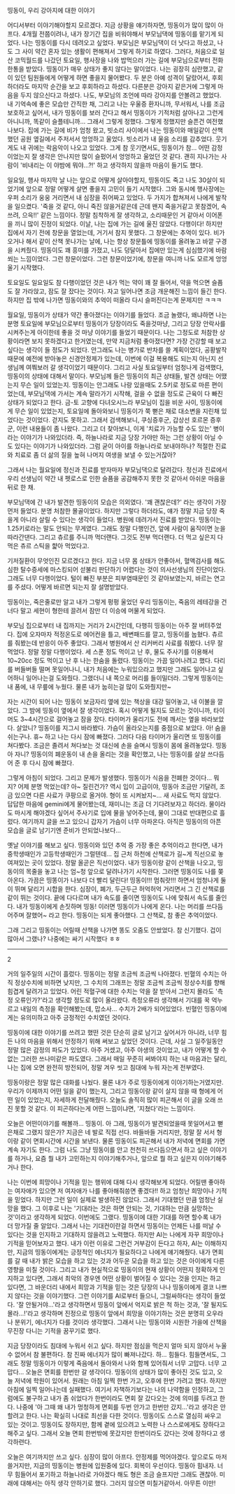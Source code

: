 띵동이, 우리 강아지에 대한 이야기

어디서부터 이야기해야할지 모르겠다. 지금 상황을 얘기하자면, 띵동이가 많이 많이 아프다.
4개월 전쯤이려나, 내가 장기간 집을 비워야해서 부모님댁에 띵동이를 맡기게 되었다. 나는 띵동이를 다시 데려오고 싶었다. 부모님은 부모님댁이 더 낫다고 하셨고, 나도 그 사이 약간 혼자 있는 생활이 편해져서 그렇게 하기로 하였다.
그러다, 처음으로 일산 코믹월드를 나갔던 토요일, 행사장을 나와 밥먹으러 가는 길에 부모님으로부터 전화 한통을 받았다. 띵동이가 매우 상태가 좋지 않다는 말이었다.
나는 굉장히 심란했고, 같이 있던 팀원들에게 어떻게 하면 좋을지 물어봤다. 두 분은 아예 성격이 달랐어서, 후회하더라도 마지막 순간을 보고 후회하라고 하셨다. 다른분은 강아지 같은거에 그렇게 마음을 두지 않으신다고 하셨다.
나도, 부모님의 조언에 따라 강아지를 안볼려고 했었다. 내 기억속에 좋은 모습만 간직한 채, 그리고 나는 우울증 환자니까, 무서워서, 나를 조금 보호하고 싶어서, 내가 띵동이를 보러 간다고 해서 띵동이가 기적처럼 살아나고 그런게 아니니까, 똑같이 슬플테니까… 그래서 그렇게 정했다.
그렇게 정했지만 슬픈건 여전했나보다. 집에 가는 길에 비가 엄청 왔고, 빗소리 사이에서 나는 띵동이와 매일같이 산책했던 공원 옆길에서 주저서서 엉엉하고 울었다. 빗소리가 내 울음 소리를 감추었다. 웃기게도 내 귀에는 락음악이 나오고 있었다. 그게 참 웃기면서도, 띵동이가 참… 어떤 감정이었는지 잘 생각은 안나지만 많이 슬펐어서 엉엉하고 울었던 것 같다. 괜히 지나가는 사람이 '비내리는 이 야밤에 뭐야…?!' 하고 생각하지 않을까 마음이 들기도 했다.

일요일, 행사 마지막 날 나는 앞으로 어떻게 살아야할지, 띵동이도 죽고 나도 30살이 되었기에 앞으로 정말 어떻게 살면 좋을지 고민이 들기 시작했다. 그와 동시에 행사장에는 우퍼 소리가 웅웅 거리면서 내 심장을 쥐어짜고 있었다. 두 가지가 합쳐져서 나에게 발작을 일으켰다. '죽을 것 같다, 아니 죽진 않을거같은데 근데 왠지 죽을거같고 못참겠어, 속 쓰려, 으윽!!' 같은 느낌이다.
정말 침착하게 잘 생각하고, 소리때문인 거 같아서 이어폰을 끼니 많이 진정이 되었다.
이날, 나는 집에 가는 길에 울진 않았다. 다행이다! 하지만 집에서 자기 전에 창문을 열었는데, 거기서 참지 못했다. 그 창문에는 추억이 있다. 비가 오거나 해서 같이 산책 못나가는 날에, 나는 항상 창문틀에 띵동이를 올려놓고 바깥 구경을 시켜줬다. 띵동이도 꽤 흥미를 가졌고, 나도 덩달아서 집에만 있는게 심심했기에 바람 쐬는 느낌이었다. 그런 창문이었다. 그런 창문이었기에, 창문을 여니까 나도 모르게 엉엉 울기 시작했다.

토요일도 일요일도 참 다행이었던 것은 내가 먹는 약이 꽤 잘 들어서, 약을 먹으면 슬픔도 잘 가라앉고, 잠도 잘 잤다는 것이다. 자고 일어나면 조금 개운해진 느낌이 들긴 한다. 하지만 집 밖에 나가면 띵동이와의 추억이 떠올라 다시 슬퍼진다는게 문제지만 ㅋㅋㅋ

월요일, 띵동이가 상태가 약간 좋아졌다는 이야기를 들었다. 조금 놀랬다, 왜냐하면 나는 분명 토요일에 부모님으로부터 띵동이가 당장이라도 죽을것마냥, 그리고 당장 안락사를 시켜주는게 아이한테 좋을 것 마냥 이야기를 들었기 때문이다. 나는 그정도로 처참한 상황이라면 보지 못하겠다고 한거였는데, 만약 지금처럼 좋아졌다면? 가장 건강할 때 보고 싶다는 생각이 들 정도가 되었다. 안그래도 나는 병가로 반차를 쓸 계획이었다, 공황발작때문에 예전에 받아놓은 신경안정제가 있는데, 이번에 이걸 복용해도 되는지 아닌지 선생님께 여쭤보러 갈 생각이었기 때문이다.
그리고 사실 토요일부터 엄청나게 검색했다, 띵동이의 상태에 대해서 말이다. 부모님께 들은 띵동이의 최근 상태들, 발견 상태는 어땠는지 무슨 일이 있었는지.
띵동이는 안그래도 나랑 있을때도 2.5키로 정도로 마른 편이었는데, 부모님댁에 가서는 계속 말라가기 시작해, 걸을 수 없을 정도로 근육이 다 빠진 상태가 되었다고 한다. 금-토 고향에 다녀오시느라 부모님이 집을 비운 사이, 띵동이에게 무슨 일이 있었는지, 토요일에 돌아와보니 띵동이가 쭉 뻗은 채로 대소변을 지린채 있었다는 것이었다. 걷지도 못하고.
그래서 검색해보니, 쿠싱증후군, 갑상선 호르몬 증후군, 이런 내용들이 좀 나왔다.
그리고 더 찾아보니, 이게 '치료가 가능할 수도 있는' 병이라는 이야기가 나와있더라. 즉, 하늘나라로 지금 당장 가야만 하는 그런 상황이 아닐 수도 있다는 이야기가 나와있더라. 그럼 굳이 아이를 하늘나라로 보내야하나? 적절한 진료와 치료로 좀 더 삶의 질을 높혀 나머지 여생을 보낼 수 있는거잖아?

그래서 나는 월요일에 정신과 진료를 받자마자 부모님댁으로 달려갔다. 정신과 진료에서 우리 선생님이 약간 내 펫로스로 인한 슬픔을 공감해주지 못한 것 같아서 아쉬운 마음을 뒤로 한 채.

부모님댁에 간 내가 발견한 띵동이의 모습은 의외였다. '꽤 괜찮은데?' 라는 생각이 가장 먼저 들었다. 분명 처참한 몰골이었다. 하지만 그렇다 하더라도, 얘가 정말 지금 당장 죽을게 아니라 살릴 수 있다는 생각이 들었다.
병원에 데려가서 진료를 받았다. 띵동이는 1.25키로라는 말도 안되는 무게였다. 그래도 정말 다행인건, 앞에 사람이 움직이면 눈을 따라간댄다. 그리고 츄르를 주니까 먹더랜다. 그것도 전부 먹더랜다. 더 먹고 싶은지 다 먹은 츄르 스틱을 햝아 먹었다고.

기저질환이 무엇인진 모르겠다고 한다. 지금 너무 몸 상태가 안좋아서, 혈액검사를 해도 심한 탈수증세에 마스킹되어 섣불리 판단하기 어렵다는 것이 의사선생님의 진단이었다. 그래도 너무 다행이었다. 털이 빠진 부분은 피부염때문인 것 같아보였는지, 바르는 연고를 주셨다. 어떻게 바르면 되는지 잘 설명받았다.

띵동이는, 죽은줄로만 알고 내가 그렇게 펑펑 울었던 우리 띵동이는, 죽음의 레테강을 건너다 말고 세현이 형한테 끌려서 잠만 더 이승에 머물게 되었다.

부모님 집으로부터 내 집까지는 거리가 2시간인데, 다행히 띵동이는 아주 잘 버텨주었다. 집에 오자마자 적정온도로 에어컨을 틀고, 배변패드를 깔고, 띵동이를 눕혔다. 츄르를 줘봤는데 반응이 아주 좋았다. 그래서 병원에서 산 리커버리 사료를 줘봤다. 너무 잘먹었다. 정말 정말 다행이었다. 세 스푼 정도 먹이고 난 후, 물도 주사기를 이용해서 10~20cc 정도 먹이고 난 후 나는 한숨을 돌렸다.
띵동이는 가끔 일어나려고 했다. 다리를 버들버들 떨며 못일어나니, 내가 처음에는 누워있으라고 했지만 그래도 일어나고 싶어하니 일어나는걸 도와줬다. 그랬더니 내 쪽으로 머리를 들이밀더라. 그렇게 띵동이는 내 품에, 내 무릎에 누웠다. 물론 내가 눕히는걸 많이 도와줬지만~

자는 시간이 되어 나는 띵동이 보금자리 옆에 있는 책상을 대강 밀어놓고, 내 이불을 깔았다. 그 밤에 띵동이 옆에서 잘 생각이었다. 혹시 어떻게 될지도 모르는 것이니까, 타이머도 3~4시간으로 걸어놓고 잠을 잤다. 타이머가 울리기도 전에 깨서는 옆을 바라보았다. 살았니? 띵동이를 지그시 바라봤다. 가슴이 올라오는지를 중점으로 보았다. 아! 숨을 쉬는구나. 휴~ 하고 나는 다시 잠에 빠졌다. 그러다 다음 타이머가 울리면 또 띵동이를 쳐다봤다. 조금은 졸려서 쳐다보는 것 대신에 손을 슬며시 띵동이 몸에 올려놓았다. 띵동아 자니? 띵동이의 폐운동이 내 손을 올리는 것을 확인했고, 나는 띵동이를 살살 쓰다듬어 준 후 다시 잠에 빠졌다.

그렇게 아침이 되었다.
그리고 문제가 발생했다. 띵동이가 식음을 전폐한 것이다…
뭐지? 어제 분명 먹었는데? 아~ 질린건가? 역시 입이 고급이야, 띵동아 조금만 기달려, 조금 있으면 다른 사료가 쿠팡으로 올거야. 형이 또 시켜놨지~...
새 사료도 먹지 않았다. 답답한 마음에 gemini에게 물어봤는데, 재미니는 조금 더 기다려보자고 하더라.
물이라도 마시게 해야겠다 싶어서 주사기로 입에 물을 넣어주는데, 물이 그대로 반대편으로 흘렀다.
여기까지 글을 쓰고 있으니 갑자기 가슴이 너무 아파온다. 아직은 띵동이의 아픈 모습을 글로 남기기엔 준비가 안되었나보다…


옛날 이야기를 해보고 싶다.
띵동이와 있던 추억 중 가장 좋은 추억이라고 한다면, 내가 중학생때인가 고등학생때인가 그럴텐데… 집 근처 하천에 산책로가 길~게 직선으로 놓여져있는 곳이 있었다. 정말 올곧은 직선이었다. 내가 띵동이랑 같이 산책을 나오고, 띵동이의 목줄을 놓고 나는 엄~청 앞으로 달려나가기 시작한다. 그러면 띵동이도 나를 쫒아온다. 가끔은 띵똥이가 나보다 더 빨리 달린다! 띵동이!!! 멈춰랏!!! 하면서 엄청나게 둘이 뛰며 달리기 시합을 한다. 심장이, 폐가, 두근두근 허억허억 거리면서 그 긴 산책로를 같이 뛰는 것이다. 끝에 다다르며 내가 속도를 줄이면 띵동이도 나에 맞춰서 속도를 줄인다. 내가 띵동이에게 손짓하며 띵동! 이러면 띵동이가 나에게 온다. 나는 머리를 쓰다듬어주며 잘했어~ 라고 한다. 띵동이는 되게 좋아했다.
그 산책로, 참 좋은 추억이었다.

그래 그리고 띵동이는 어릴때 산책을 나가면 똥도 오줌도 안쌌었다. 참 신기했다. 겁이 많아서 그랬나? 나중에는 싸기 시작했다 ㅎㅎ


---

2

거의 일주일의 시간이 흘렀다. 띵동이는 정말 조금씩 조금씩 나아졌다. 빈혈의 수치는 아직 정상수치에 비하면 낮지만, 그 수치의 그래프는 정말 조금씩 조금씩 정상수치를 향해 힘겹게 달려가고 있었다. 어린 적혈구에 대한 수치는 약을 잘 받아서 그런지 몰라도 '측정 오류인가?'라고 생각할 정도로 많이 올라왔다. 측정오류라 생각해서 기대를 꾹 억누르고 내일의 측정을 확인해봤는데, 맙소사… 수치가 2배가 되어있었다. 빈혈인 띵동이에게는 유의미하고 아주 긍정적인 수치였던 것이다.

띵동이에 대한 이야기를 쓰려고 했떤 것은 단순히 글로 남기고 싶어서가 아니라, 너무 힘든 나의 마음을 위해서 안정하기 위해 써보고 싶었던 것이다. 근데, 사실 그 일주일동안 정말 많은 감정의 파도가 있었다. 아주 거셌고, 아주 야생의 것이었고, 내가 어떻게 할 수 없는 그러한 쓰나미같은 파도였다.
그래서 매일 꾸준히 써봐야지 하는 내 마음과는 달리, 나는 집에 오면 완전히 방전되어, 정말 겨우 씻고 침대에 누워 자는게 전부였다.

띵동이랑은 정말 많은 대화를 나눴다. 물론 내가 주로 띵동이에게 이야기하는거였지만. 우리가 이제까지 어떤 일을 같이 했는지, 그리고 띵동이랑 같이 살지 않을 때 형에게 어떤 일이 있었는지, 자세하게 전달해줬다.
오늘도 솔직히 많이 피곤해서 이 글을 오래 쓰진 못할 것 같다. 이 피곤하다는게 어떤 느낌이냐면, '지쳤다'라는 느낌이다. 

오늘은 어떤이야기를 해볼까… 띵동이. 아 그래, 띵동이가 발견되었을때 못일어서고 뻗은채로 그랬지 않은가? 지금은 네 발로 직접 선다. 바들바들 거리지만, 정말 잘 서서 형이랑 같이 면회시간에 시간을 보낸다. 물론 띵동이도 피곤해서 내가 저녁에 면회를 가면 계속 자기도 한다. 그럼 나도 그냥 띵동이를 안고 천천히 쓰다듬으면서 하고 싶은 이야기를 하거나, 요즘 뭘 내가 고민하는지 이야기해주거나, 앞으로 뭘 하고 싶은지 이야기해주거나 한다.

나는 이번에 희망이나 기적을 믿는 행위에 대해 다시 생각해보게 되었다. 어릴땐 좋아하는 여자애가 있으면 저 여자애가 나를 좋아해줘씅면 좋겠다!! 하고 엄청난 희망이나 기적을 믿었다. 하지만 그런 일이 실제로 발생하진 않았다. 그래서 기대했던 만큼 엄청난 실망을 했다. 그 이후로 나는 '기대라는 것은 하면 안되는 것, 기대하는 만큼 실망하는 것'이라고 생각하게 되었다.
이번에도 그랬다. 띵동이에 대한 기대를 하면 할수록 내가 더 망가질 줄 알았다. 그래서 나는 기대컨이란걸 하면서 띵동이는 언제든 나를 떠날 수 있다는 것을 인지하고 기대하지 않을려고 노력했다.
하지만 AI는 나에게 자꾸 희망이나 기적을 믿어보자고 했다. 내가 이런 이유로 그런건 거부감이 든다고 하자, AI는 이해하지만, 지금의 띵동이에게는 긍정적인 에너지가 필요하다고 나에게 얘기해줬다.
내가 면회를 갈 때 내가 밝은 모습을 하고 있는 것과 어두운 모습을 하고 있는 것은 아이에게 다른 영향을 미칠 것이다. 그리고 내가 현실적으로 띵동이의 현재 상황이 어떤지 정확하게 인지하고 있다면, 그래서 최악의 경우엔 어떤 상황이 벌어질 수 있다는 것을 인지는 하고 있다면, 그 바운더리 내에서 희망과 기적을 믿는 것은 당장의 나나 띵동이에게 결코 나쁘지 않다는 것을 이야기했다. 그런 이야기를 AI로부터 들으니, 그럴싸하다는 생각이 들었다. '잘 안될거야…'라고 생각하면서 띵동이 앞에서 억지로 밝은 척 하는 것과, '잘 될지도 몰라…!'라고 생각하며 진정으로 띵동이 앞에서 희망을 이야기하는 것은 분명히 오우라나 분위기, 에너지가 다를 것이라 생각했다. 그래서 나는 띵동이와 시원한 가을에 산책을 무진장 다니는 기적을 꿈꾸기로 했다.

지금 당장이라도 침대에 누워서 쉬고 싶다. 하지만 점심을 먹은지 얼마 되지 않아서 누울 수 없어서 참 불편하다. 참 진짜 에너지가 많이 빠져나갔다. 하… 힘들다. 힘들면서도, 그래도 정말 띵동이가 이렇게 죽음에서 돌아와서 나와 함께 있어줘서 너무 고맙다. 너무 고맙다…
오늘은 면회를 한번만 갈 생각이다. 띵동이의 상태가 많이 좋아진 것도 있고, 오늘 저녁에 학원이 있어서. 원래는 아침 일찍 한번 가고, 오후에 한번 가려고 했다. 하지만 아침에 일찍 일어나는데 실패했다. 여기서 자책하기보다는 나의 나약함을 인정하고, 그럼에도 불구하고 내가 좀 쉬었다가 한번이라도 면회 잘 갔다오는 것에 의미를 두려고 한다. 나중에 '아 그때 왜 내가 멍청하게 면회를 두번 안가고 한번만 갔지…'라고 생각은 안할려고 한다. 나는 확실히 나대로 최선을 다한 것이다. 띵동이도 스스로 열심히 싸우고 있는 것이고. 띵동이도 장하지만, 함께 곁에 있으려고 노력한 나 스스로에게도 장하다고 해주고 싶다. 그래서 오늘 면회 한번밖에 못갔지만 한번이라도 갔다는 것에 장하다고 생각하련다.

오늘은 여기까지만 쓰고 싶다. 심장이 많이 아프다. 안정제를 먹어야겠다. 
앞으로도 마저 쓸거지만, 지금의 띵동이는 병원에 입원중에 있다. 회복이 우선이다. 띵동아 힘내자. 너무 힘들어서 포기하고 하늘나라로 가야겠다 해도 형은 조금 슬프지만 그래도 괜찮아.
미래에 대해서는 아직 생각 안하기로 했다. 그러지 않으면 미칠거같아서.
아무튼 이만!
